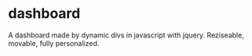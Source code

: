 # dashboard
A dashboard made by dynamic divs in javascript with jquery. Reziseable, movable, fully personalized.
